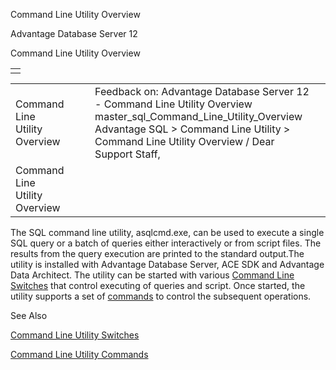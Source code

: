 Command Line Utility Overview




Advantage Database Server 12  

Command Line Utility Overview

|  |
| --- |
|  |

|  |  |  |  |  |
| --- | --- | --- | --- | --- |
| Command Line Utility Overview |  |  | Feedback on: Advantage Database Server 12 - Command Line Utility Overview master\_sql\_Command\_Line\_Utility\_Overview Advantage SQL > Command Line Utility > Command Line Utility Overview / Dear Support Staff, |  |
| Command Line Utility Overview |  |  |  |  |

The SQL command line utility, asqlcmd.exe, can be used to execute a single SQL query or a batch of queries either interactively or from script files. The results from the query execution are printed to the standard output.The utility is installed with Advantage Database Server, ACE SDK and Advantage Data Architect. The utility can be started with various [Command Line Switches](master_sql_command_line_switches.htm) that control executing of queries and script. Once started, the utility supports a set of [commands](master_sql_command_line_supported_commands.htm) to control the subsequent operations.

See Also

[Command Line Utility Switches](master_sql_command_line_switches.htm)

[Command Line Utility Commands](master_sql_command_line_supported_commands.htm)